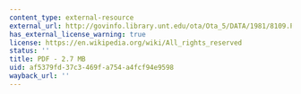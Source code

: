 ```yaml
---
content_type: external-resource
external_url: http://govinfo.library.unt.edu/ota/Ota_5/DATA/1981/8109.PDF
has_external_license_warning: true
license: https://en.wikipedia.org/wiki/All_rights_reserved
status: ''
title: PDF - 2.7 MB
uid: af5379fd-37c3-469f-a754-a4fcf94e9598
wayback_url: ''
---
```


